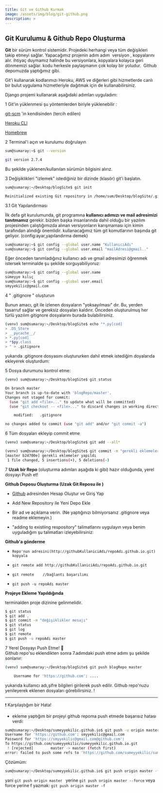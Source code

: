 ```yaml
---
title: Git ve Github Kurmak
image: /assets/img/blog/git-github.png
description: >
---
```


## Git Kurulumu & Github Repo Oluşturma

**Git** bir sürüm kontrol sistemidir. Projedeki herhangi veya tüm değişikleri takip etmeyi sağlar. Yapacağımız projenin adım adım  versiyon , kopyalarını alır. ihtiyaç duymamız halinde bu versiyonlara, kopyalara kolayca geri dönmemizi sağlar. kodu herkesle paylaşmanın çok kolay bir yoludur.  Github depomuzda yaptığımız gibi.

Git'i kullanarak kodlarımızı Heroku, AWS ve diğerleri gibi hizmetlerde canlı bir bulut uygulama hizmetleriyle dağıtmak için de kullanabilirsiniz.

Django projemi kullanarak aşağıdaki adımları uyguladım:


1 Git'in yüklenmesi
şu yöntemlerden biriyle yüklenebilir :

 [git-scm](https://git-scm.com/) 'in kendisinden (tercih edilen) 
   
 [Heroku CLI](https://devcenter.heroku.com/articles/heroku-cli)
    
 [Homebrew](https://brew.sh/)
   
2 Terminal'i açın ve kurulumu doğrulayın

~~~bash
sum@sumaray:~$ git --version

git version 2.7.4
~~~

Bu şekilde yüklenen/kullanılan sürümün bilgisini alırız.

3 Değişiklikleri "izlemek" istediğiniz bir dizinde (klasör) git'i başlatın.

~~~bash
sum@sumaray:~/Desktop/blogSite$ git init

Reinitialized existing Git repository in /home/sum/Desktop/blogSite/.git/
~~~

   3.1 Git Yapılandırması
   
   İlk defa git kurulumunda, git programına **kullanıcı adımızı ve mail adresimizi tanıtmamız** gerekir. bizden başka insanlarında dahil olduğu bir yazılım projesinden çalıştığımızda alınan versiyonların karışmaması için kimin tarafından alındığı önemlidir.
   kullanacağımız tüm git komutlarının başında git geliyor. 
   (config:ayar,yapılandırma demek)
 
   ~~~bash
   sum@sumaray:~$ git config --global user.name "KullanıcıAdı"
   sum@sumaray:~$ git config --global user.email "mailAdresi@gmail.."

   ~~~
   
   Eğer önceden tanımladığınız kullanıcı adı ve gmail adresimizi öğrenmek istersek terminalde şu şekilde sorguyabiliyoruz:
   ~~~bash
  sum@sumaray:~$ git config --global user.name
  sümeyye kılıç
  sum@sumaray:~$ git config --global user.email
  smyyekilic@gmail.com    
   ~~~

4 " .gitignore " oluşturun

Bunun amacı, git ile izlenen dosyaların "yoksayılması" dır. Bu, yerden tasarruf sağlar ve gereksiz dosyaları kaldırır. Önceden oluşturulmuş her türlü yazılım gitignore dosyalarını burada bulabilirsiniz.

~~~bash
(venv) sum@sumaray:~/Desktop/blogSite$ echo "*.py[cod]
> .DS_Store
> __pycache__/
> *.py[cod]
> *$py.class
> " > .gitignore
~~~
yukarıda .gitignore dosyasını oluştururken dahil etmek istediğim doyalarıda ekleyerek oluşturdum:


5 Dosya durumunu kontrol etme:

~~~bash
(venv) sum@sumaray:~/Desktop/blogSite$ git status

On branch master
Your branch is up-to-date with 'blogRepo/master'.
Changes not staged for commit:
  (use "git add <file>..." to update what will be committed)
  (use "git checkout -- <file>..." to discard changes in working directory)

	modified:   .gitignore

no changes added to commit (use "git add" and/or "git commit -a")
~~~

6 Tüm dosyaları ekleyip commit etme

~~~bash
(venv) sum@sumaray:~/Desktop/blogSite$ git add --all*

(venv) sum@sumaray:~/Desktop/blogSite$ git commit -m "gerekli eklemeler yapıldı"
[master b24700e] gerekli eklemeler yapıldı
 1 file changed, 5 insertions(+), 5 deletions(-)
~~~

7 **Uzak bir Repo** (oluşturma adımları aşağıda ki gibi) hazır olduğunda, yerel dosyayı Push et!


**Github Deposu Oluşturma (Uzak Git Reposu ile )**

- [Github](https://github.com) adresinden Hesap Oluştur ve Giriş Yap
     
- Add New Repository ile Yeni Depo Ekle
  
- Bir ad ve açıklama verin. (Ne yaptığınızı bilmiyorsanız .gitignore veya readme eklemeyin.)

- "adding to existiing respository" talimatlarını uygulayın veya benim uyguladığım şu talimatları izleyebilirsiniz:


**Github'a gönderme**

- `Repo'nun adresini(http://githubKullaniciAdı/repoAdı.github.io.git) kopyala`

- `git remote add http://githubKullaniciAdı/repoAdı.github.io.git`

- `git remote    //bağlantı başarılımı`

- `git push -u repoAdı master`


**Projeye Ekleme Yapıldığında** 

terminalden proje dizinine gelinmelidir. 

~~~bash
$ git status 
$ git add .
$ git commit -m "değişiklikler mesajı"
$ git status
$ git log 
$ git remote
$ git push -u repoAdı master
~~~

7 Yerel Dosyayı Push Etme!   🐣  
Github repo'su eklendikten sonra 7.adımdaki push etme adımı şu şekilde sonlanır:

~~~bash
(venv) sum@sumaray:~/Desktop/blogSite$ git push blogRepo master

    Username for 'https://github.com': .... 
~~~

yukarıda  kullanıcı adı,şifre bilgileri girilerek push edilir. Github repo'nuzu yenileyerek eklenen dosyaları görebilirsiniz.
!

-----

❗ Karşılaştığım bir Hata!

- ekleme yaptığım bir projeyi github repoma push etmede başarısız hatası verdi:
~~~bash
sum@sumaray:~/Desktop/sumeyyekilic.github.io$ git push -u origin master
Username for 'https://github.com': smyyekilic@gmail.com
Password for 'https://smyyekilic@gmail.com@github.com': 
To https://github.com/sumeyyekilic/sumeyyekilic.github.io.git
 ! [rejected]        master -> master (fetch first)
error: failed to push some refs to 'https://github.com/sumeyyekilic/sumeyyekilic.github.io.git'
~~~
 Çözümüm:
 
~~~bash
sum@sumaray:~/Desktop/sumeyyekilic.github.io$ git push origin master -f
~~~
yani `git push origin master ` yerine
`git push origin master --force`
veya force yerine f yazmak:  `git push origin master -f`

